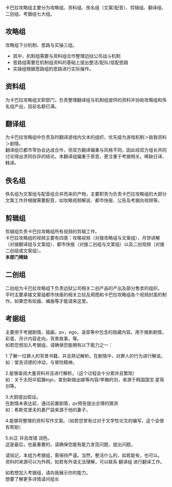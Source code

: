 卡巴拉攻略组主要分为攻略组、资料组、佚名组（文案/配音）、剪辑组、翻译组、二创组、考据组七大组。

## 攻略组
攻略组下分机制、思路与实操三组。  
- 其中，机制组需要与资料组合作整理边狱公司战斗机制  
- 思路组需要在机制组资料的基础上提出整活/配队/低配思路  
- 实操组根据思路组的思路进行实际操作。

## 资料组
为卡巴拉攻略组文职部门，负责整理翻译组与机制组提供的资料并协助攻略组和佚名组产出，目前名额已满。

 ## 翻译组
 为卡巴拉攻略组中负责及时翻译游戏内文本的组织，优先级为游戏机制＞敌我资料＞剧情。  
 翻译组已都市零协会达成合作，但双方翻译偏重与风格不同，因此经双方组长共同讨论得出求同存异的结论。本翻译组偏重于原意，更注重于考据相关。稀缺日译、韩译。

 ## 佚名组
 佚名组为文案组与配音组合并而来的产物，主要职责为负责卡巴拉攻略组的大部分文案工作并根据需要配音，如攻略视频解说、都市快报、公告及考据向视频等。

 ## 剪辑组
 剪辑组负责卡巴拉攻略组所有视频的剪辑工作。  
 卡巴拉攻略组的视频主要有四类：攻略视频（对接攻略组与文案组），月饼讲解（对接翻译组与文案组）、都市快报（对接二创组与文案组）以及二创视频（对接二创组或文案组）。  
 **本部门稀缺**

 ## 二创组
 二创组为卡巴拉攻略组下负责边狱公司相关二创产品的产出及部分售卖的组织。  
 平时主要承接文案组都市快报的相关立绘及用图和卡巴拉攻略组各个视频封面的制作。如果您有绘画、编曲等才能请来这里。

 ## 考据组
 主要用于考据剧情，插画，pv，ego，语音等中包含的隐藏内容。用于推断剧情，彩蛋，月计内容走向，背景故事，等。  
如若您想加入考据组，请确保您能拥有以下能力之一：

1.了解一位罪人的背景书籍，并且熟记解析。在剧情中，对罪人的行为进行解说。  
如：堂吉诃德的冲动，与冒险精神。

2.能够查阅大量资料并且进行解析。（这个过程会十分累并且繁琐）  
如：关于太阳伞狐狸ego，查到新娘出嫁等内容/李箱的剑，来源于韩国国宝 星宿剑等。

3.大胆提出假设。  
在剧情未表达前，通过前置剧情，pv预告提出合理的猜测  
如：希斯克里夫的裹尸袋来源于他的妻子。

4.能够将整理的资料写作文案。（如若您曾有过对于文学性论文的编写，这个会很有帮助）

5.纠正 并且改错 润色。  
这是最后，也最重要的，请确保您能有能力发现问题，提出问题。

请铭记，本组为考据组，需保持严谨。当然，整活什么的，如若能有，也可以。  
资料的来源可以为外网，如若有外语无法理解，可以联系 翻译组 进行翻译工作。

如若想加入考据组，请向我展示你的能力。  
想要了解更多详情请问组长